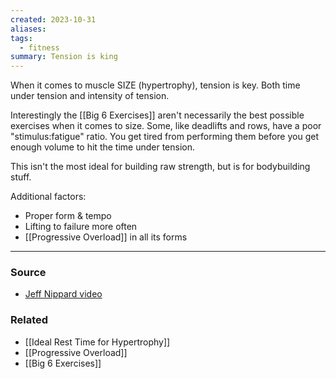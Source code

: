 ```yaml
---
created: 2023-10-31
aliases: 
tags:
  - fitness
summary: Tension is king
---
```

When it comes to muscle SIZE (hypertrophy), tension is key. Both time under tension and intensity of tension. 

Interestingly the [[Big 6 Exercises]] aren't necessarily the best possible exercises when it comes to size. Some, like deadlifts and rows, have a poor "stimulus:fatigue" ratio. You get tired from performing them before you get enough volume to hit the time under tension.

This isn't the most ideal for building raw strength, but is for bodybuilding stuff.

Additional factors:
- Proper form & tempo
- Lifting to failure more often
- [[Progressive Overload]] in all its forms

****
### Source
- [Jeff Nippard video](https://youtu.be/71op1DQ2gyo?si=a5o7uCaQSqX6taM1)

### Related
- [[Ideal Rest Time for Hypertrophy]]
- [[Progressive Overload]]
- [[Big 6 Exercises]]